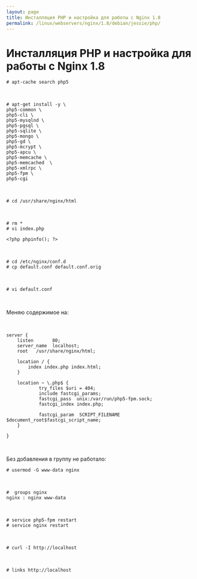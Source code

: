 ```yaml
---
layout: page
title: Инсталляция PHP и настройка для работы с Nginx 1.8
permalink: /linux/webservers/nginx/1.8/debian/jessie/php/
---
```


# Инсталляция PHP и настройка для работы с Nginx 1.8

    # apt-cache search php5

<br/>

    # apt-get install -y \
    php5-common \
    php5-cli \
    php5-mysqlnd \
    php5-pgsql \
    php5-sqlite \
    php5-mongo \
    php5-gd \
    php5-mcrypt \
    php5-apcu \
    php5-memcache \
    php5-memcached  \
    php5-xmlrpc \
    php5-fpm \
    php5-cgi

<br/>

    # cd /usr/share/nginx/html

<br/>

    # rm *
    # vi index.php

    <?php phpinfo(); ?>

<br/>

    # cd /etc/nginx/conf.d
    # cp default.conf default.conf.orig

<br/>

    # vi default.conf

<br/>

Меняю содержимое на:

<br/>

```
server {
    listen       80;
    server_name  localhost;
    root   /usr/share/nginx/html;

    location / {
        index index.php index.html;
    }

    location ~ \.php$ {
            try_files $uri = 404;
            include fastcgi_params;
            fastcgi_pass  unix:/var/run/php5-fpm.sock;
            fastcgi_index index.php;

            fastcgi_param  SCRIPT_FILENAME  $document_root$fastcgi_script_name;
    }

}
```

<br/>

Без добавления в группу не работало:

    # usermod -G www-data nginx

<br/>

    #  groups nginx
    nginx : nginx www-data

<br/>

<!--
    # cp /etc/php5/fpm/pool.d/www.conf  /etc/php5/fpm/pool.d/www.conf.orig
    # vi /etc/php5/fpm/pool.d/www.conf

    listen.mode = 0660

-->

    # service php5-fpm restart
    # service nginx restart

<br/>

    # curl -I http://localhost

<br/>

    # links http://localhost
